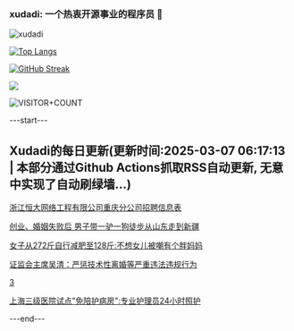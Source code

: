 ### xudadi: 一个热衷开源事业的程序员 👋

![xudadi](https://github-readme-stats-git-masterorgs-github-readme-stats-team.vercel.app/api?username=xudadi)

[![Top Langs](https://github-readme-stats.vercel.app/api/top-langs/?username=xudadi)](https://github.com/anuraghazra/github-readme-stats)

[![GitHub Streak](https://streak-stats.demolab.com?user=xudadi&locale=zh_Hans)](https://git.io/streak-stats)

![](https://raw.githubusercontent.com/xudadi/xudadi/main/assets/github-contribution-grid-snake.svg)

![VISITOR+COUNT](https://komarev.com/ghpvc/?username=xudadi&label=VISITOR+COUNT)


---start---

## Xudadi的每日更新(更新时间:2025-03-07 06:17:13 | 本部分通过Github Actions抓取RSS自动更新, 无意中实现了自动刷绿墙...)

[浙江恒大网络工程有限公司重庆分公司招聘信息表](https://www.gongkaoleida.com/article/2312094)

[创业、婚姻失败后 男子带一驴一狗徒步从山东走到新疆](https://m.163.com/news/article/JPVS5FET00019B3E.html)

[女子从272斤自行减肥至128斤:不想女儿被嘲有个胖妈妈](https://m.163.com/news/article/JPTS6UOA05561G0D.html)

[证监会主席吴清：严惩技术性离婚等严重违法违规行为](https://m.163.com/news/article/JPVU50S6000189PS.html)

[3](https://m.163.com/touch/news/sub/domestic)

[上海三级医院试点"免陪护病房":专业护理员24小时照护](https://m.163.com/news/article/JPTMKRNM053469KO.html)

---end---
